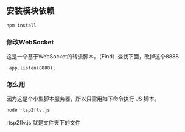 ## 安装模块依赖
```bash
npm install 
```


### 修改WebSocket
这是一个基于WebSocket的转流脚本，（Find）查找下面，改掉这个8888
````
 app.listen(8888);
````

### 怎么用
因为这是个小型脚本服务器，所以只需用如下命令执行 JS 脚本。
```bash
node rtsp2flv.js 
```
rtsp2flv.js 就是文件夹下的文件